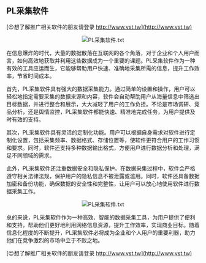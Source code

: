 ## **PL采集软件**

[😍想了解推广相关软件的朋友请登录 http://www.vst.tw](http://www.vst.tw)

 <center><img src="https://vst.tw/MP4/tuiguang/png/8.png" alt="PL采集软件.txt"></center>

在信息爆炸的时代，大量的数据散落在互联网的各个角落，对于企业和个人用户而言，如何高效地获取并利用这些数据成为一个重要的课题。PL采集软件作为一种有效的工具应运而生，它能够帮助用户快速、准确地采集所需的信息，提升工作效率，节省时间成本。

首先，PL采集软件具有强大的数据采集能力。通过简单的设置和操作，用户可以轻松地指定需要采集的数据来源和内容，软件会自动帮助用户从海量信息中筛选出目标数据，并进行整合和展示，大大减轻了用户的工作负担。不论是市场调研、竞品分析，还是舆情监控，PL采集软件都能快速、精准地完成任务，为用户提供及时有效的支持。

其次，PL采集软件具有灵活的定制化功能。用户可以根据自身需求对软件进行定制化设置，包括采集频率、数据格式、存储位置等，使软件更符合用户的工作习惯和要求。同时，软件还支持多种数据输出格式，方便用户进行数据分析和处理，满足不同领域的需求。

此外，PL采集软件还注重数据安全和隐私保护。在数据采集过程中，软件会严格遵守相关法律法规，保护用户的隐私信息不被泄露或滥用。同时，软件还具备数据加密和备份功能，确保数据的安全性和完整性，让用户可以放心地使用软件进行数据采集工作。

 <center><img src="https://vst.tw/MP4/tuiguang/png/1.png" alt="PL采集软件.txt"></center>

总的来说，PL采集软件作为一种高效、智能的数据采集工具，为用户提供了便利和支持，帮助他们更好地利用网络信息资源，提升工作效率，实现商业目标。随着信息化程度的不断提升，PL采集软件必将成为企业和个人用户的重要利器，助力他们在竞争激烈的市场中立于不败之地。

[😍想了解推广相关软件的朋友请登录 http://www.vst.tw](http://www.vst.tw)



